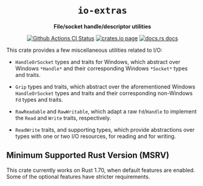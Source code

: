 <div align="center">
  <h1><code>io-extras</code></h1>

  <p>
    <strong>File/socket handle/descriptor utilities</strong>
  </p>

  <p>
    <a href="https://github.com/sunfishcode/io-extras/actions?query=workflow%3ACI"><img src="https://github.com/sunfishcode/io-extras/workflows/CI/badge.svg" alt="Github Actions CI Status" /></a>
    <a href="https://crates.io/crates/io-extras"><img src="https://img.shields.io/crates/v/io-extras.svg" alt="crates.io page" /></a>
    <a href="https://docs.rs/io-extras"><img src="https://docs.rs/io-extras/badge.svg" alt="docs.rs docs" /></a>
  </p>
</div>

This crate provides a few miscellaneous utilities related to I/O:

 - `HandleOrSocket` types and traits for Windows, which abstract over Windows
   `*Handle*` and their corresponding Windows `*Socket*` types and traits.

 - `Grip` types and traits, which abstract over the aforementioned Windows
   `HandleOrSocket` types and traits and their corresponding non-Windows `Fd`
   types and traits.

 - `RawReadable` and `RawWritable`, which adapt a raw `Fd`/`Handle` to
   implement the `Read` and `Write` traits, respectively.

 - `ReadWrite` traits, and supporting types, which provide abstractions over
   types with one or two I/O resources, for reading and for writing.

## Minimum Supported Rust Version (MSRV)

This crate currently works on Rust 1.70, when default features are enabled.
Some of the optional features have stricter requirements.
